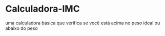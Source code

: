 # Calculadora-IMC
 uma calculadora básica que verifica se você está acima no peso ideal ou abaixo do peso
